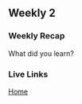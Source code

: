 ## Weekly 2

### Weekly Recap

What did you learn? 

### Live Links

[Home](https://github.com/kemowry/Spring-2025/tree/main/N220/homework-1)